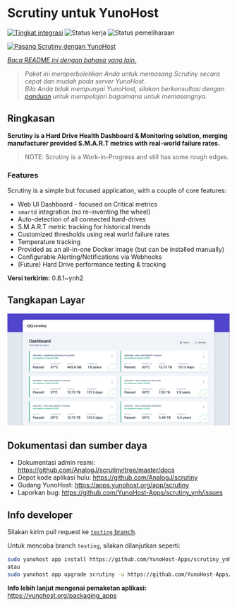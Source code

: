 <!--
N.B.: README ini dibuat secara otomatis oleh <https://github.com/YunoHost/apps/tree/master/tools/readme_generator>
Ini TIDAK boleh diedit dengan tangan.
-->

# Scrutiny untuk YunoHost

[![Tingkat integrasi](https://dash.yunohost.org/integration/scrutiny.svg)](https://ci-apps.yunohost.org/ci/apps/scrutiny/) ![Status kerja](https://ci-apps.yunohost.org/ci/badges/scrutiny.status.svg) ![Status pemeliharaan](https://ci-apps.yunohost.org/ci/badges/scrutiny.maintain.svg)

[![Pasang Scrutiny dengan YunoHost](https://install-app.yunohost.org/install-with-yunohost.svg)](https://install-app.yunohost.org/?app=scrutiny)

*[Baca README ini dengan bahasa yang lain.](./ALL_README.md)*

> *Paket ini memperbolehkan Anda untuk memasang Scrutiny secara cepat dan mudah pada server YunoHost.*  
> *Bila Anda tidak mempunyai YunoHost, silakan berkonsultasi dengan [panduan](https://yunohost.org/install) untuk mempelajari bagaimana untuk memasangnya.*

## Ringkasan

**Scrutiny is a Hard Drive Health Dashboard & Monitoring solution, merging manufacturer provided S.M.A.R.T metrics with real-world failure rates.**

> NOTE: Scrutiny is a Work-in-Progress and still has some rough edges.

### Features

Scrutiny is a simple but focused application, with a couple of core features:

- Web UI Dashboard - focused on Critical metrics
- `smartd` integration (no re-inventing the wheel)
- Auto-detection of all connected hard-drives
- S.M.A.R.T metric tracking for historical trends
- Customized thresholds using real world failure rates
- Temperature tracking
- Provided as an all-in-one Docker image (but can be installed manually)
- Configurable Alerting/Notifications via Webhooks
- (Future) Hard Drive performance testing & tracking


**Versi terkirim:** 0.8.1~ynh2

## Tangkapan Layar

![Tangkapan Layar pada Scrutiny](./doc/screenshots/dashboard.png)

## Dokumentasi dan sumber daya

- Dokumentasi admin resmi: <https://github.com/AnalogJ/scrutiny/tree/master/docs>
- Depot kode aplikasi hulu: <https://github.com/AnalogJ/scrutiny>
- Gudang YunoHost: <https://apps.yunohost.org/app/scrutiny>
- Laporkan bug: <https://github.com/YunoHost-Apps/scrutiny_ynh/issues>

## Info developer

Silakan kirim pull request ke [`testing` branch](https://github.com/YunoHost-Apps/scrutiny_ynh/tree/testing).

Untuk mencoba branch `testing`, silakan dilanjutkan seperti:

```bash
sudo yunohost app install https://github.com/YunoHost-Apps/scrutiny_ynh/tree/testing --debug
atau
sudo yunohost app upgrade scrutiny -u https://github.com/YunoHost-Apps/scrutiny_ynh/tree/testing --debug
```

**Info lebih lanjut mengenai pemaketan aplikasi:** <https://yunohost.org/packaging_apps>
